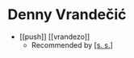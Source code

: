 # Denny Vrandečić

- [[push]] [[vrandezo]]
  - Recommended by [[s. s.]]

[//begin]: # "Autogenerated link references for markdown compatibility"
[person]: person "Person"
[s. s.]: s.-s. "S  S"
[twitter]: twitter "Twitter"
[project]: project "Project"
[//end]: # "Autogenerated link references"